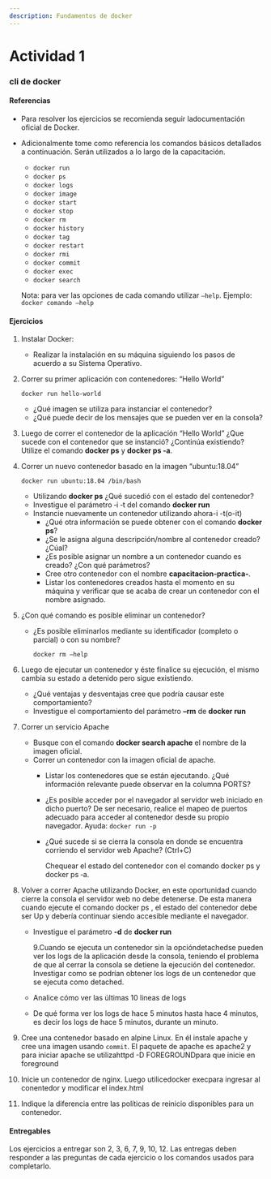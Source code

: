 ```yaml
---
description: Fundamentos de docker
---
```


# Actividad 1

### cli de docker

#### Referencias

* Para resolver los ejercicios se recomienda seguir ladocumentación oficial de Docker.
* Adicionalmente tome como referencia los comandos básicos detallados a continuación. Serán utilizados a lo largo de la capacitación.
  - `docker run`
  - `docker ps`
  - `docker logs`
  - `docker image`
  - `docker start`
  - `docker stop`
  - `docker rm`
  - `docker history`
  - `docker tag`
  - `docker restart`
  - `docker rmi`
  - `docker commit`
  - `docker exec`
  - `docker search`

  Nota: para ver las opciones de cada comando utilizar `–help`. Ejemplo: `docker comando –help`

#### Ejercicios

1. Instalar Docker:
   * Realizar la instalación en su máquina siguiendo los pasos de acuerdo a su Sistema Operativo.
2. Correr su primer aplicación con contenedores: “Hello World”

    `docker run hello‑world`

   * ¿Qué imagen se utiliza para instanciar el contenedor?
   * ¿Qué puede decir de los mensajes que se pueden ver en la consola?

3. Luego de correr el contenedor de la aplicación “Hello World” ¿Que sucede con el contenedor que se instanció? ¿Continúa existiendo? Utilize el comando **docker ps** y **docker ps ‑a**.
4. Correr un nuevo contenedor basado en la imagen “ubuntu:18.04” 

    `docker run ubuntu:18.04 /bin/bash`

   * Utilizando **docker ps** ¿Qué sucedió con el estado del contenedor?
   * Investigue el parámetro ‑i ‑t del comando **docker run**
   * Instancie nuevamente un contenedor utilizando ahora-i -t\(o-it\)
     * ¿Qué otra información se puede obtener con el comando **docker ps**?
     * ¿Se le asigna alguna descripción/nombre al contenedor creado? ¿Cúal?
     * ¿Es posible asignar un nombre a un contenedor cuando es creado? ¿Con qué parámetros?
     * Cree otro contenedor con el nombre **capacitacion‑practica‑**.
     * Listar los contenedores creados hasta el momento en su máquina y verificar que se acaba de crear un contenedor con el nombre asignado.

5. ¿Con qué comando es posible eliminar un contenedor?
   * ¿Es posible eliminarlos mediante su identificador \(completo o parcial\) o con su nombre?

     `docker rm –help`
6. Luego de ejecutar un contenedor y éste finalice su ejecución, el mismo cambia su estado a detenido pero sigue existiendo.
   * ¿Qué ventajas y desventajas cree que podría causar este comportamiento?
   * Investigue el comportamiento del parámetro **–rm** de **docker run**
7. Correr un servicio Apache
   * Busque con el comando **docker search apache** el nombre de la imagen oficial.
   * Correr un contenedor con la imagen oficial de apache.
     * Listar los contenedores que se están ejecutando. ¿Qué información relevante puede observar en la columna PORTS?
     * ¿Es posible acceder por el navegador al servidor web iniciado en dicho puerto? De ser necesario, realice el mapeo de puertos adecuado para acceder al contenedor desde su propio navegador. Ayuda:  `docker run ‑p`
     * ¿Qué sucede si se cierra la consola en donde se encuentra corriendo el servidor web Apache? \(Ctrl+C\)

       Chequear el estado del contenedor con el comando docker ps y docker ps ‑a.
8. Volver a correr Apache utilizando Docker, en este oportunidad cuando cierre la consola el servidor web no debe detenerse. De esta manera cuando ejecute el comando docker ps , el estado del contenedor debe ser Up y debería continuar siendo accesible mediante el navegador.
   * Investigue el parámetro **‑d** de **docker run**

     9.Cuando se ejecuta un contenedor sin la opcióndetachedse pueden ver los logs de la aplicación desde la consola, teniendo el problema de que al cerrar la consola se detiene la ejecución del contenedor. Investigar como se podrían obtener los logs de un contenedor que se ejecuta como detached.

   * Analice cómo ver las últimas 10 lineas de logs
   * De qué forma ver los logs de hace 5 minutos hasta hace 4 minutos, es decir los logs de hace 5 minutos, durante un minuto.
9. Cree una contenedor basado en alpine Linux. En él instale apache y cree una imagen usando `commit`. El paquete de apache es apache2 y para iniciar apache se utilizahttpd -D FOREGROUNDpara que inicie en foreground
10. Inicie un contenedor de nginx. Luego utilicedocker execpara ingresar al conentedor y modificar el index.html
11. Indique la diferencia entre las políticas de reinicio disponibles para un contenedor.

#### Entregables

Los ejercicios a entregar son 2, 3, 6, 7, 9, 10, 12. Las entregas deben responder a las preguntas de cada ejercicio o los comandos usados para completarlo.

